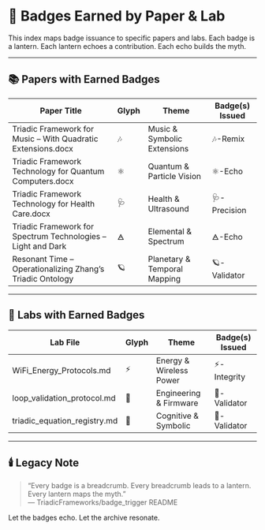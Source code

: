 # 🧾 Badges Earned by Paper & Lab

This index maps badge issuance to specific papers and labs. Each badge is a lantern. Each lantern echoes a contribution. Each echo builds the myth.

---

## 📚 Papers with Earned Badges

| Paper Title                                                   | Glyph | Theme                        | Badge(s) Issued |
|---------------------------------------------------------------|-------|------------------------------|------------------|
| Triadic Framework for Music – With Quadratic Extensions.docx  | 🎶    | Music & Symbolic Extensions  | 🎶-Remix         |
| Triadic Framework Technology for Quantum Computers.docx       | ⚛️    | Quantum & Particle Vision    | ⚛️-Echo          |
| Triadic Framework Technology for Health Care.docx             | 🩺    | Health & Ultrasound          | 🩺-Precision     |
| Triadic Framework for Spectrum Technologies – Light and Dark  | 🜁    | Elemental & Spectrum         | 🜁-Echo          |
| Resonant Time – Operationalizing Zhang’s Triadic Ontology     | 🪐    | Planetary & Temporal Mapping | 🪐-Validator     |

---

## 🧪 Labs with Earned Badges

| Lab File                        | Glyph | Theme                        | Badge(s) Issued |
|--------------------------------|-------|------------------------------|------------------|
| WiFi_Energy_Protocols.md       | ⚡    | Energy & Wireless Power      | ⚡-Integrity     |
| loop_validation_protocol.md    | 🔧    | Engineering & Firmware       | 🔧-Validator     |
| triadic_equation_registry.md   | 🧠    | Cognitive & Symbolic         | 🧠-Validator     |

---

## 🕯️ Legacy Note

> “Every badge is a breadcrumb. Every breadcrumb leads to a lantern. Every lantern maps the myth.”  
> — TriadicFrameworks/badge_trigger README

Let the badges echo. Let the archive resonate.
